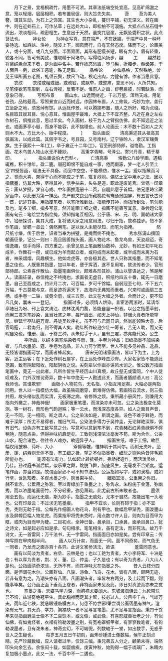 <!-- { "loadSidebar": true } -->
　　月下之景，宜梧桐疏竹，用墨不可浓。其章法纸端空处宜高，见高旷绵邈之意，笼以轻烟，层层相积。若布置局促，则大旨先失矣。
　　苔
　　苔为美人簪，谓其生动，为石上之饰耳。其生也大小杂乱，蔓衍平铺，初无深义。若在画中，则在近处石上，可作丛草；在远处大山，即松柏不可漫施。大抵点点丛石缝中流出，浓淡相间，疏密相生。生意出于天然，虽突兀层崖，无飘坠委积之状，此点苔法也。
　　神女论
　　为神女写真，意在端严，不在妩媚，于端严中具一种环姿艳逸。如麻姑、洛神，随波上下，御风而行，自有天然态度。降而下之，论画美人，或十分面，或八九分面，半面背面，其形有肥瘦长短，眼有大小，眉有轻重，貌各不同，皆可有美致，惟取精于阿堵中。写得临风扬步，翩
　　工
　　翩然若将离绢素而来下者，是为画中名手。若作妖态愁眉，堕马髻，折腰步，龋齿笑，干人面目一例，此俗工恶笔，殊无足取。
　　品格论
　　神仙品格，天然殊绝。曾见王绎所画五老图，虬须云鬓，数尺飞动，根毛出肉，力健有馀。作者当思此意。
　　衣纹
　　衣缕或粗或细，或疏宕，或飘举，或整肃，意思不同，人所共知。举笔便欲笔笔周到，左右谛视，反若不足。惟前人之画，舒卷离披，时若缺落，而意象已得。
　　写照布景
　　画山水，山远而树近，千岩万壑，浑然天成。用笔苍劲，品格最高。写照景宜山近而树远，作园林布置，人工修筑，巧妙为宗。盖行立坐卧之地，须宽绰有馀。从远处作景，可以腾挪布置，随人之所好，略为点缀。名目取其娱耳目、悦心意耳。惟画屋宇最难，大抵上下不宜齐整。凡近在身之左右作树石，俱推此意，思过半矣。今入画树，枝干为人之臂指仿佛，此不知远近之法也。或画茅亭小艇，而身不能容，此不揣理也。前人论画云：木不数十百如人之大则木不大。方比大小，始中程度。
　　]
　　指头画说
　　清高秉述其从祖高其佩画法，以成此篇。其佩字韦之，号且园，又号南村。辽宁铁昤人，隶汉军镶黄旗。生于康熙十一年(工)，卒于雍正十二年(工)。官至刑部侍郎，谥恪勤。工指画，花木鸟兽人物山水无不臻妙。
　　高秉字青畴，号泽公。寄兴丹青，精于摹印。
　　。
　　指头画说伯大巴型<，
　　亡清高秉
　　恪勤公八龄学画，遇稿辄樵，积十馀年，盈二簏。弱冠即恨不能自成一家，倦而假寐，梦一老人引至土室’四壁皆画，理法无不具备。而室中空空，不能模仿，惟水一盂。爰以指蘸而习之，觉而大喜，奈得于心而不能应之于笔，辄复闷闷。偶忆土室中用水之法，因以指蘸墨，仿其大略，尽得其神，信手拈来，头头是道。职此遂废笔焉。曾镌一印章云：画从梦授，梦自心成。中年画推篷册十二页，自题此意于首幅。伯兄惠畴宝藏家画中，以此册为第一神品。先严题文良公所藏桃花鸳鸯通景围屏，有五言长古诗一首，记述其事。用指废笔者，以笔所难到处，指能传其神，而指所到处，笔勿能及也。笔多工细，指多写意，然非笔画工细之极，指画不能善写其意。秉尝题公笔画有句云：笔绘尝为指绘掩，须知指笔互相因。公于唐、宋、元、明、国朝诸大家中，钻研探讨，集其大成，复将诸大家之用意用法，尽归于指，故称独步。惜不多作笔画，曾镌一章云：偶然用笔。是以世人未能尽知，而笔为指掩。
　　
　　然尺纸寸缣，传于后世，识者当奉为拱璧，是掩而终不掩也。
　　秀水张浦山撰国朝画征录，记公一则曰：高且园善指头画，画人物花木、鱼龙鸟兽，天姿超迈，奇情逸趣，信手而得，四方重之。余曾见扇上笔画散仙数种，尤妙，有如王初平叱石成羊，作舞石一攒，或已成为羊而起立者，或将成而未起者，或半成而未离为石者，神采熠熠，风趣横生。他如龙虎等，亦各极其态。世人只称其指墨，而不知笔墨之佳也。人既重其指墨，加以年老，便于挥洒，遂不复用笔，故流传者少。官刑部侍郎。公素喜作散仙，指墨笔画俱伙，颇难各形其妙。浦山以譬语达之，煞是解人。读画征录，益信掩之不终掩也。求画者无虚日，积纸约四五十番，辄先一日磨墨，自己至酉成之，约计月二次，可百幅，岁可千馀幅。自弱冠至七旬，不下五六万幅，千古莫能与京，而足迹将遍天下，故海内无弗知而重者。兴来时或画扇三五柄，或手卷一二轴，或竟全册，或三五页，此又在大幅之外者。合而计之，更不知凡几矣，曩未一一登记。
　　指画过多，必须情人烘染。昔宦游两浙时，延请华亭陆日为吩、邗上袁文涛江、虎林沈禹门鳌，皆能自竖一帜者。以公之指墨草创，而用三君秀笔妙染，且当壮盛之年，每尸画出，如天上神仙，非烟火食者所能望见。继延华亭陆遴万青、丹徒吴钦序礼，虽不可与君同日语，然尚能领略大意，后官司寇，二君南归，则不得其人矣。晚年所作较逊少壮一筹者，苦无人助，而又无暇自染也。惟册、篷、于卷三种，从未假手于人，虽有三君，亦弗能代染。公生
　　
　　平所画，以绢本亲笔烘染者与册、篷、手卷为神品；旧纸指墨不加烘染者，与凡水墨册、筵、手卷为逸品，非人力可学而至。世人不能多见神品、逸品，无怪皆谓指画可学，而画者蜂起矣。
　　唐宋元明诸家画法，皆以下为主，上为客，近主远客；在下近处作树石屋宇，在上远处作峰峦沙岸。大家名家皆不能逃此范围，致有阴起阳收，阳起阴收之说。尖刻辈以作画亦讲风水诮之。惟公数万指画笔画中，竟无一出此者。凡所作皆生平经历山川真境，故丘壑无或雷同。个中人徒叹难及，门外汉惟诧奇异，数十年中绝无一人勘透此关，而画者腼颜语人曰：高公我师也。其谁欺邪!
　　画极小人物花鸟，无名指、小指互用足矣。大幅必是两指同用。世人以一指模仿大幅，故虽铁砚磨穿，断难得仿佛。若画钩云流水，则三指并用，故头绪似乱而实清，无板滞之病，省修饰之烦。秉所藏小册风竹，则兼用大指向外撇之，神哉神哉!
　　画家极重笔墨，而渲染亦未可忽。公之染法极变化莫测。等一树石，而形色气韵迥殊；等一云水，而浅深态度各异。如人之面目声音，无一不同，无一相同，斯之谓人。公之染法如是，斯谓之画。设色不难于鲜艳，而难于深厚；所尤不易得者，惟旧气耳。公染法多得力于吴仲圭，无论鲜艳深厚，俱有旧气。设色亦有工致写意之分。写意可以意到笔不到，花青赭石红黄青绿俱不碍稍艳，随意点染，但得神味机趣足矣。工致则浅深浓淡毫发不苟，斯为合作。公染山水，配合诸色，往往令人难办，故迥异乎人。
　　指画生纸，难于工细，故巨幅仅用披麻、荷叶、大小
　　
　　斧劈等皴，惟神明于其间尔。而树无夹叶。至册、篷、绢素则无体不备，有工细之极，望之不似指墨者，细玩之则色色皆非毛颖所能办也。
　　笔须有法有力。法如起止转折顿挫，弗矫揉造作，而活泼灵妙，乃佳。孙过庭书谱后幅，似乐章之舞，跳脱飞舞，腕底风生，无毫发不合矩度。运笔作画，亦当如是。故谓画家必不可不知书法也。公运指如写字，或如隶楷，或如行草，世匙知者。多观水墨之作，则当束手矣。
　　胭脂宜淡，公重用之弥旧。赭不宜赤，公累用之弥雅。至以青绿加于重墨之上，弥隽永。朱粉施于金篷，弥幽秀。而以浓墨笔画密竹，不分轻重，弥见萧疏。此尤前古所未敢者也。
　　墨须用至五色，而运化无痕，斯为妙手。指墨之无痕处，尤本于自然，故能出笔一头地也。公有印章云：不过求无笔墨痕。
　　指甲不宜长，长则有碍于指；亦不宜秃，秃则无助于指。公每先作细画人物花鸟，利有甲也。数幅后甲渐秃，画泼墨山水及屏幛巨幅人物龙虎。而乘指甲将秃未秃时，用点数寸许人目，则肉为目而甲为眶，或肉为目而甲为睫。二目初点，全神已备。鼻承目，口承鼻，面承目鼻口，犹之诗文，如是起必应如是承，句句相承，笔笔相生，虽有定法，而非死法。故万千诗文，无一首雷同；万千法书，无一字雷同。指画面目亦如是矣。尝有印章云：传神写照在甲肉相半间。
　　画人以万计矣，而面无一同。面不同奇矣，而气色无一同者，乃龙虎之面亦百十各异。此诗文家参活法，欲语
　　
　　羞雷同意也。
　　画有以简淡为贵者，右丞、云林是也；也以工艳为贵者，大小李将军、十洲是也；有以厚为贵者，荆、关、董、巨、仲圭、子久是也；有以奇为贵者，八大山人是也。公指画清奇浓淡，无所不有，而其神味尤在指墨之外。
　　昔人云枝分四面，是但谓花木尔。公画群仙、八骏、游鱼、飞鸟、花木，皆有八面，顾眄无迹，若非有意为之。乃潮头亦有八面。凡画潮头者，率皆左右两分，及上起而下翻，则能事毕矣。公乃画正面下垂而上卷者，非特画家未见及此，即日对真迹而亦未之觉也。
　　笔墨之事，天姿笃学力深，而胸襟尤要阔大。东坡渡海诗云：九死南荒吾不恨，兹游奇绝冠平生。具此胸襟而足其才智，技必过人。公目空千古，气雄万夫，而年近七秩，犹悬眼镜临模古人，何患不惊世邪!秉尝谓公画落墨有神气，渲染有元气，其天资、学力、胸襟缺一者不足与言笔墨，尤不足与言指画。秉四十馀年来见指画鍾进士像不下二百馀本，或文像，或武像，有喜怒威善壮老之分，有似仙佛，有如鬼怪者，衣褶有钩勒泼墨之别，有宽袍罩细甲者，有寥寥数笔者，有钩勒泼墨者，且有泼朱者，神奇变幻，不可端倪。列数轴于一堂，如出数手，无惑乎世人之生疑也。
　　每岁五月五日午初刻，画朱砂锺进士像数幅，候午正刻点睛。先严珍藏数幅，应人请者过半，仅馀三幅。秉兄弟五人分之，顧弟未得，端然叩头向余乞去。余怅闷十载，如婴痼疾。庚寅仲秋，始购得一幅于琉璃厂，朱睛内复加极小墨点，此又一法，千百中不一二遘也。
　　
